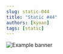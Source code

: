 ```yaml
---
slug: static-044
title: "Static #44"
authors: [kynan]
tags: [static]
---
```


![Example banner](/img/stories/static_new/044.png)
